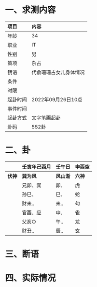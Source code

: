 # 一、求测内容
|项目|内容|
|:-|:-|
|年龄|34|
|职业|IT|
|性别|男|
|策项|杂占|
|钥语|代俞珊珊占女儿身体情况|
|条件||
|时限||
|起卦时间|2022年09月26日10点|
|事件时间||
|起卦方式|文字笔画起卦|
|卦码|552卦|

# 二、卦
||壬寅年己酉月|壬午日|申酉空|
|:-|:-|:-|:-|
|**伏神**|**巽为风**|**风山渐**|**六神**|
||兄卯、巽|卯、|虎|
||孙巳、|巳、|蛇|
||财未..|未..|勾|
||官酉、应|申、|雀|
||父亥○|午..|龙|
||财丑..|辰..|玄|


# 三、断语

# 四、实际情况